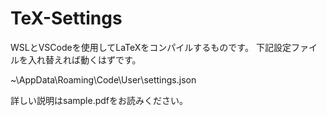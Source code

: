 # TeX-Settings
WSLとVSCodeを使用してLaTeXをコンパイルするものです。
下記設定ファイルを入れ替えれば動くはずです。

~\AppData\Roaming\Code\User\settings.json

詳しい説明はsample.pdfをお読みください。
